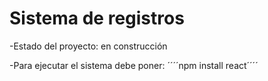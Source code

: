 <h1>Sistema de registros</h1>
-Estado del proyecto: en construcción

-Para ejecutar el sistema debe poner:
´´´´npm install react´´´´
